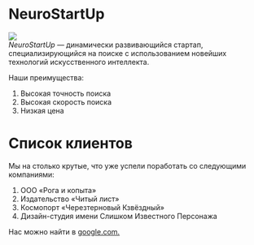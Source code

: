 # NeuroStartUp
![](https://netology-code.github.io/git-homeworks/introduction/assets/logo.png)    
*NeuroStartUp* — динамически развивающийся стартап, специализирующийся на поиске с     использованием новейших технологий искусственного интеллекта.     

Наши преимущества:    

1. Высокая точность поиска    
2. Высокая скорость поиска    
3. Низкая цена  

# Список клиентов    

Мы на столько крутые, что уже успели поработать со следующими компаниями:    
1. ООО «Рога и копыта»    
2. Издательство «Читый лист»    
3. Космопорт «Черезтерновый Кзвёздный»    
4. Дизайн-студия имени Слишком Известного Персонажа  

Нас можно найти в [google.com.](https://www.google.com)